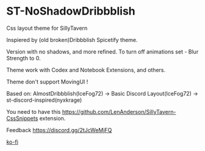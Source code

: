 # ST-NoShadowDribbblish
Css layout theme for SillyTavern 
 
Inspiered by (old broken)Dribbblish Spicetify theme.

Version with no shadows, and more refined. To turn off animations set - Blur Strength to 0.

Theme work with Codex and Notebook Extensions, and others.

Theme don't support MovingUI ! 

Based on: AlmostDribbblish(IceFog72) -> Basic Discord Layout(IceFog72) -> st-discord-inspired(nyxkrage)

You need to have this https://github.com/LenAnderson/SillyTavern-CssSnippets extension.

Feedback https://discord.gg/2tJcWeMjFQ 

[ko-fi](https://ko-fi.com/icefog72)
